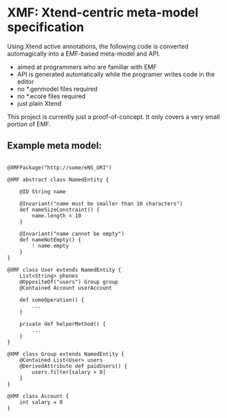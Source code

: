 # XMF: Xtend-centric meta-model specification
Using Xtend active annotations, the following code is converted automagically into a EMF-based meta-model and API.

- aimed at programmers who are familiar with EMF
- API is generated automatically while the programer writes code in the editor
- no *.genmodel files required
- no *.ecore files required
- just plain Xtend

This project is currently just a proof-of-concept.
It only covers a very small portion of EMF.

## Example meta model:

```Xtend

@XMFPackage("http://some/eNS_URI")

@XMF abstract class NamedEntity {

	@ID String name
	
	@Invariant("name must be smaller than 10 characters")
	def nameSizeConstraint() {
		name.length < 10
	}
	
	@Invariant("name cannot be empty")
	def nameNotEmpty() {
		! name.empty
	}
}

@XMF class User extends NamedEntity {
	List<String> phones
	@OppositeOf("users") Group group
	@Contained Account userAccount
	
	def someOperation() {
		...
	}
	
	private def helperMethod() {
		...
	}
}

@XMF class Group extends NamedEntity {
	@Contained List<User> users
	@DerivedAttribute def paidUsers() {
		users.filter[salary > 0]
	}
}

@XMF class Account {
	int salary = 0
}
```
